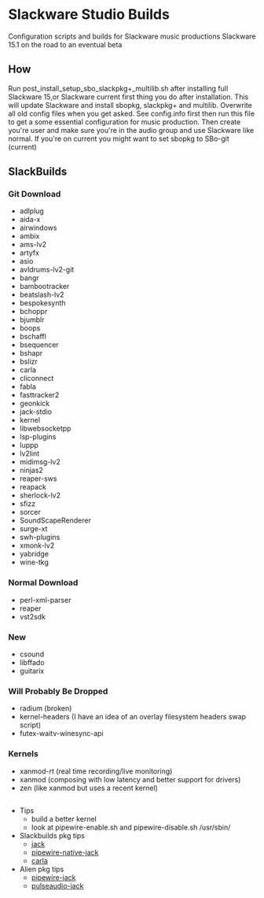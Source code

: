 # Slackware Studio Builds
Configuration scripts and builds for Slackware music productions
Slackware 15.1 on the road to an eventual beta

## How
Run post_install_setup_sbo_slackpkg+_multilib.sh after installing full
Slackware 15,or Slackware current first thing you do after installation.
This will update Slackware and install sbopkg, slackpkg+ and multilib.
Overwrite all old config files when you get asked.
See config.info first then run this file to get a some essential configuration
for music production. Then create you're user and make sure you're in the audio
group and use Slackware like normal. If you're on current you might want to
set sbopkg to SBo-git (current)


## SlackBuilds
### Git Download
* adlplug
* aida-x
* airwindows
* ambix
* ams-lv2
* artyfx
* asio
* avldrums-lv2-git
* bangr
* bambootracker
* beatslash-lv2
* bespokesynth
* bchoppr
* bjumblr
* boops
* bschaffl
* bsequencer
* bshapr
* bslizr
* carla
* cliconnect
* fabla
* fasttracker2
* geonkick
* jack-stdio
* kernel
* libwebsocketpp
* lsp-plugins
* luppp
* lv2lint
* midimsg-lv2
* ninjas2
* reaper-sws
* reapack
* sherlock-lv2
* sfizz
* sorcer
* SoundScapeRenderer
* surge-xt
* swh-plugins
* xmonk-lv2
* yabridge
* wine-tkg
### Normal Download
* perl-xml-parser
* reaper
* vst2sdk
### New
* csound
* libffado
* guitarix
### Will Probably Be Dropped
* radium (broken)
* kernel-headers (I have an idea of an overlay filesystem headers swap script)
* futex-waitv-winesync-api

### Kernels
* xanmod-rt (real time recording/live monitoring)
* xanmod (composing with low latency and better support for drivers)
* zen (like xanmod but uses a recent kernel)

## 
* Tips
  * build a better kernel
  * look at pipewire-enable.sh and pipewire-disable.sh /usr/sbin/
* Slackbuilds pkg tips
  * [jack](https://slackbuilds.org/repository/15.0/audio/jack/)
  * [pipewire-native-jack](https://slackbuilds.org/repository/15.0/audio/pipewire-native-jack/)
  * [carla](https://slackbuilds.org/repository/15.0/audio/carla/)
* Alien pkg tips
  * [pipewire-jack](http://www.slackware.com/~alien/slackbuilds/pipewire-jack/)
  * [pulseaudio-jack](http://www.slackware.com/~alien/slackbuilds/pulseaudio-jack/pkg64/)

